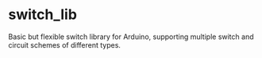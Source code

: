 # switch_lib
Basic but flexible switch library for Arduino, supporting multiple switch and circuit schemes of different types.
